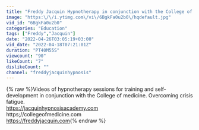 ```yaml
---
title: "Freddy Jacquin Hypnotherapy in conjunction with the College of medicine. Overcoming crisis fatigue"
image: "https:\/\/i.ytimg.com\/vi\/6BgkFa0u2b0\/hqdefault.jpg"
vid_id: "6BgkFa0u2b0"
categories: "Education"
tags: ["Freddy","Jacquin"]
date: "2022-04-26T03:05:19+03:00"
vid_date: "2022-04-18T07:21:01Z"
duration: "PT40M55S"
viewcount: "90"
likeCount: "7"
dislikeCount: ""
channel: "freddyjacquinhypnosis"
---
```

{% raw %}Videos of hypnotherapy sessions for training and self-development in conjunction with the College of medicine. Overcoming crisis fatigue.<br /><a rel="nofollow" target="blank" href="https://jacquinhypnosisacademy.com">https://jacquinhypnosisacademy.com</a><br />https;//collegeofmedicine.com<br /><a rel="nofollow" target="blank" href="https://freddyjacquin.com">https://freddyjacquin.com</a>{% endraw %}
